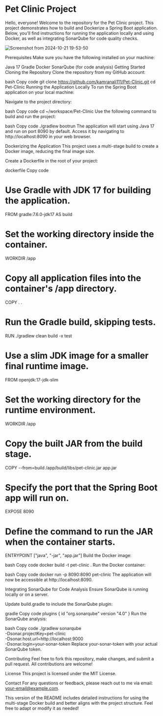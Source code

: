 # Pet Clinic Project

Hello, everyone! Welcome to the repository for the Pet Clinic project. This project demonstrates how to build and Dockerize a Spring Boot application. Below, you'll find instructions for running the application locally and using Docker, as well as integrating SonarQube for code quality checks.

![Screenshot from 2024-10-21 19-53-50](https://github.com/user-attachments/assets/277f6a4c-b65d-4d4a-8137-ca1f6cc07ee2)

Prerequisites
Make sure you have the following installed on your machine:

Java 17
Gradle
Docker
SonarQube (for code analysis)
Getting Started
Cloning the Repository
Clone the repository from my GitHub account:

bash
Copy code
git clone https://github.com/kamranali111/Pet-Clinic.git
cd Pet-Clinic
Running the Application Locally
To run the Spring Boot application on your local machine:

Navigate to the project directory:

bash
Copy code
cd ~/workspace/Pet-Clinic
Use the following command to build and run the project:

bash
Copy code
./gradlew bootrun
The application will start using Java 17 and run on port 8090 by default. Access it by navigating to http://localhost:8090 in your web browser.

Dockerizing the Application
This project uses a multi-stage build to create a Docker image, reducing the final image size.

Create a Dockerfile in the root of your project:

dockerfile
Copy code
# Use Gradle with JDK 17 for building the application.
FROM gradle:7.6.0-jdk17 AS build

# Set the working directory inside the container.
WORKDIR /app

# Copy all application files into the container's /app directory.
COPY . .

# Run the Gradle build, skipping tests.
RUN ./gradlew clean build -x test

# Use a slim JDK image for a smaller final runtime image.
FROM openjdk:17-jdk-slim

# Set the working directory for the runtime environment.
WORKDIR /app

# Copy the built JAR from the build stage.
COPY --from=build /app/build/libs/pet-clinic.jar app.jar

# Specify the port that the Spring Boot app will run on.
EXPOSE 8090

# Define the command to run the JAR when the container starts.
ENTRYPOINT ["java", "-jar", "app.jar"]
Build the Docker image:

bash
Copy code
docker build -t pet-clinic .
Run the Docker container:

bash
Copy code
docker run -p 8090:8090 pet-clinic
The application will now be accessible at http://localhost:8090.

Integrating SonarQube for Code Analysis
Ensure SonarQube is running locally or on a server.

Update build.gradle to include the SonarQube plugin:

gradle
Copy code
plugins {
    id "org.sonarqube" version "4.0"
}
Run the SonarQube analysis:

bash
Copy code
./gradlew sonarqube \
-Dsonar.projectKey=pet-clinic \
-Dsonar.host.url=http://localhost:9000 \
-Dsonar.login=your-sonar-token
Replace your-sonar-token with your actual SonarQube token.

Contributing
Feel free to fork this repository, make changes, and submit a pull request. All contributions are welcome!

License
This project is licensed under the MIT License.

Contact
For any questions or feedback, please reach out to me via email: your-email@example.com.

This version of the README includes detailed instructions for using the multi-stage Docker build and better aligns with the project structure. Feel free to adapt or modify it as needed!

